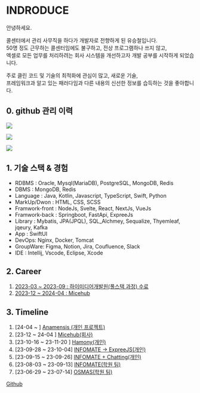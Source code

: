 # INDRODUCE

안녕하세요.

콜센터에서 관리 사무직을 하다가 개발자로 전향하게 된 유승철입니다.  
50명 정도 근무하는 콜센터임에도 불구하고, 전상 프로그램하나 쓰지 않고,  
엑셀로 모든 업무를 처리하려는 회사 시스템을 개선하고자 개발 공부를 시작하게 되었습니다.

주로 클린 코드 및 기술의 최적화에 관심이 많고, 새로운 기술,   
프레임워크과 알고 있는 패러다임과 다른 내용의 신선한 정보를 습득하는 것을 좋아합니다.


## 0. github 관리 이력

![](github-2024.jpg)

![](github-2023.jpg)

![](github-2022.jpg)


## 1. 기술 스택 & 경험
- RDBMS : Oracle, Mysql(MariaDB), PostgreSQL, MongoDB, Redis
- DBMS : MongoDB, Redis
- Language : Java, Kotlin, Javascript, TypeScript, Swift, Python
- MarkUp/Dwon : HTML, CSS, SCSS
- Framwork-front : NodeJs, Svelte, React, NextJs, VueJs
- Framwork-back : Springboot, FastApi, ExpreeJs
- Library : Mybatis, JPA(JPQL), SQL_Alchmey, Sequalize, Thyemleaf, jqeury, Kafka
- App : SwiftUI
- DevOps: Nginx, Docker, Tomcat
- GroupWare: Figma, Notion, Jira, Coufluence, Slack
- IDE : Intellij, Vscode, Eclipse, Xcode

## 2. Career
1. [2023-03 ~ 2023-09 : 하이미디어개발원(풀스택 과정) 수료](23032309.md)
2. [2023-12 ~ 2024-04 : Micehub](02-Micehub.md)

## 3. Timeline
1. [24-04 ~ ] [Anamensis (개인 프로젝트)](project-Anamensis.md)
2. [23-12 ~ 24-04 ] [Micehub(회사)](02-Micehub.md)
3. [23-10-16 ~ 23-11-20 ] [Hamony(개인)](Hamony.md)
4. [23-09-28 ~ 23-10-04] [INFOMATE -> ExpreeJS(개인)](Express-INFOMATE.md)
5. [23-09-15 ~ 23-09-26] [INFOMATE + Chatting(개인)](Kafka-MongoDB-INFOMATE.md)
6. [23-08-03 ~ 23-09-13] [INFOMATE(학원 팀)](02-INFOMATE.md)
7. [23-06-29 ~ 23-07-14] [OSMAS(학원 팀)](01-OSMAS.md)

<seealso>
    <category ref="git">
        <a href="https://github.com/ardi-orrorin">Github</a>
    </category>
</seealso>